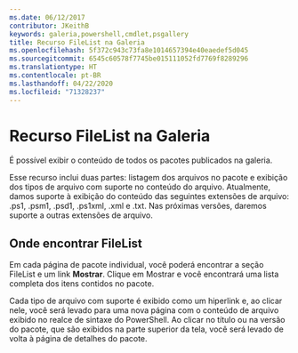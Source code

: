 ```yaml
---
ms.date: 06/12/2017
contributor: JKeithB
keywords: galeria,powershell,cmdlet,psgallery
title: Recurso FileList na Galeria
ms.openlocfilehash: 5f372c943c73fa8e1014657394e40eaedef5d045
ms.sourcegitcommit: 6545c60578f7745be015111052fd7769f8289296
ms.translationtype: HT
ms.contentlocale: pt-BR
ms.lasthandoff: 04/22/2020
ms.locfileid: "71328237"
---
```

# <a name="filelist-feature-in-the-gallery"></a>Recurso FileList na Galeria

É possível exibir o conteúdo de todos os pacotes publicados na galeria.

Esse recurso inclui duas partes: listagem dos arquivos no pacote e exibição dos tipos de arquivo com suporte no conteúdo do arquivo. Atualmente, damos suporte à exibição do conteúdo das seguintes extensões de arquivo: .ps1, .psm1, .psd1, .ps1xml, .xml e .txt. Nas próximas versões, daremos suporte a outras extensões de arquivo.

## <a name="where-to-find-filelist"></a>Onde encontrar FileList

Em cada página de pacote individual, você poderá encontrar a seção FileList e um link **Mostrar**. Clique em Mostrar e você encontrará uma lista completa dos itens contidos no pacote.

Cada tipo de arquivo com suporte é exibido como um hiperlink e, ao clicar nele, você será levado para uma nova página com o conteúdo de arquivo exibido no realce de sintaxe do PowerShell. Ao clicar no título ou na versão do pacote, que são exibidos na parte superior da tela, você será levado de volta à página de detalhes do pacote.
